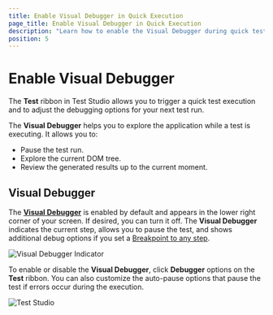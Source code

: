 ```yaml
---
title: Enable Visual Debugger in Quick Execution
page_title: Enable Visual Debugger in Quick Execution
description: "Learn how to enable the Visual Debugger during quick test execution and how to debug a test during its execution."
position: 5
---
```

# Enable Visual Debugger

The **Test** ribbon in Test Studio allows you to trigger a quick test execution and to adjust the debugging options for your next test run.

The __Visual Debugger__ helps you to explore the application while a test is executing. It allows you to:

* Pause the test run.
* Explore the current DOM tree.
* Review the generated results up to the current moment.

## Visual Debugger

The <a href="/troubleshooting-guide/troubleshooting-tools-tg/using-the-visual-debugger" target="_blank">__Visual Debugger__</a> is enabled by default and appears in the lower right corner of your screen. If desired, you can turn it off. The __Visual Debugger__ indicates the current step, allows you to pause the test, and shows additional debug options if you set a <a href="/features/test-maintenance/steps-pane" target="_blank">Breakpoint to any step</a>.

![Visual Debugger Indicator][1]

To enable or disable the __Visual Debugger__, click **Debugger** options on the __Test__ ribbon. You can also customize the auto-pause options that pause the test if errors occur during the execution.

![Test Studio][2]

[1]: /img/automated-tests/test-execution/quick-run-visual-debugger/fig1.png
[2]: /img/automated-tests/test-execution/quick-run-visual-debugger/fig2.png
